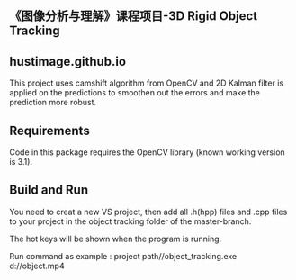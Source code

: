 《图像分析与理解》课程项目-3D Rigid Object Tracking
------
## hustimage.github.io

 This project uses camshift algorithm from OpenCV and 2D Kalman filter is applied on the predictions to smoothen out the errors and make the prediction more robust. 
 
## Requirements  

 Code in this package requires the OpenCV library (known working version is 3.1).
 
## Build and Run

 You need to creat a new VS project, then add all .h(hpp) files and .cpp files to your project in the object tracking folder of the master-branch.
 
 The hot keys will be shown when the program is running.
 
 Run command as example : project path//object_tracking.exe  d://object.mp4 
 

